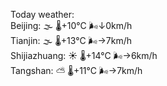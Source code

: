 Today weather:  
Beijing: 🌫  🌡️+10°C 🌬️↓0km/h  
Tianjin: 🌫  🌡️+13°C 🌬️→7km/h  
Shijiazhuang: ☀️ 🌡️+14°C 🌬️→6km/h  
Tangshan: ⛅️  🌡️+11°C 🌬️→7km/h  
